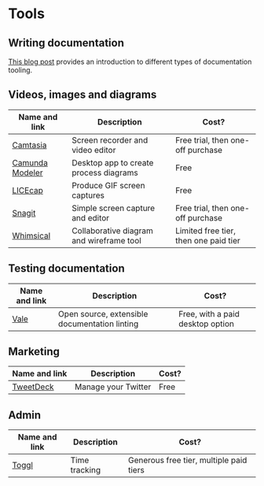 # Tools

## Writing documentation

[This blog post](https://wouter.tech/blog/choosing-a-documentation-tool/) provides an introduction to different types of documentation tooling.

## Videos, images and diagrams

| Name and link | Description | Cost? |
| ------------- | ----------- | ----- |
| [Camtasia](https://www.techsmith.com/video-editor.html) | Screen recorder and video editor | Free trial, then one-off purchase |
| [Camunda Modeler](https://camunda.com/products/modeler/) | Desktop app to create process diagrams | Free |
| [LICEcap](https://www.cockos.com/licecap/) | Produce GIF screen captures | Free |
| [Snagit](https://www.techsmith.com/screen-capture.html) | Simple screen capture and editor | Free trial, then one-off purchase |
| [Whimsical](https://whimsical.com) | Collaborative diagram and wireframe tool | Limited free tier, then one paid tier |

## Testing documentation

| Name and link | Description | Cost? |
| ------------- | ----------- | ----- |
| [Vale](https://errata-ai.github.io/vale/) | Open source, extensible documentation linting | Free, with a paid desktop option |

## Marketing

| Name and link | Description | Cost? |
| ------------- | ----------- | ----- |
| [TweetDeck](https://tweetdeck.twitter.com/) | Manage your Twitter | Free |

## Admin

| Name and link | Description | Cost? |
| ------------- | ----------- | ----- |
| [Toggl](https://toggl.com/) | Time tracking | Generous free tier, multiple paid tiers |